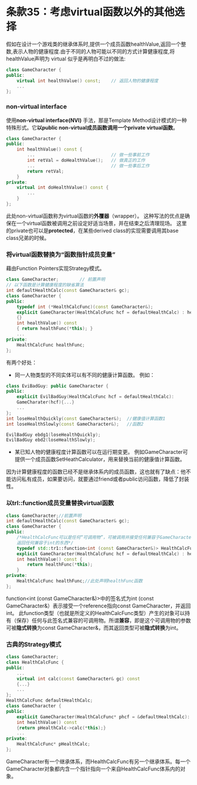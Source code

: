 # 条款35：考虑virtual函数以外的其他选择

假如在设计一个游戏类的继承体系时,提供一个成员函数healthValue,返回一个整数,表示人物的健康程度.由于不同的人物可能以不同的方式计算健康程度,将healthValue声明为 virtual 似乎是再明白不过的做法:
```c++
class GameCharacter {
public:
    virtual int healthValue() const;    // 返回人物的健康程度
    ...
};
```
### non-virtual interface
使用**non-virtual interface(NVI)** 手法，那是Template Method设计模式的一种特殊形式。它**以public non-virtual成员函数调用一个private virtual函数**。
```c++
class GameCharacter {
public:
    int healthValue() const {
        ...                             // 做一些事前工作
        int retVal = doHealthValue();   // 做真正的工作
        ...                             // 做一些事后工作
        return retVal;
    }
private:
    virtual int doHealthValue() const {
        ...
    }
};
```
此处non-virtual函数称为virtual函数的**外覆器**（wrapper）。
这种写法的优点是确保在一个virtual函数被调用之前设定好适当场景，并在结束之后清理现场。
这里的private也可以是**protected**，在某些derived class的实现需要调用其base class兄弟的时候。
### 将virtual函数替换为“函数指针成员变量”

藉由Function Pointers实现Strategy模式。
```c++
class GameCharacter;        // 前置声明
// 以下函数是计算健康程度的缺省算法
int defaultHealthCalc(const GameCharacter& gc);
class GameCharacter {
public:
    typedef int (*HealthCalcFunc)(const GameCharacter&);
    explicit GameCharacter(HealthCalcFunc hcf = defaultHealthCalc) : healthFunc(hcf)
    {}
    int healthValue() const 
    { return healthFunc(*this); }
    ...
private:
    HealthCalcFunc healthFunc;
};
``` 
有两个好处：
* 同一人物类型的不同实体可以有不同的健康计算函数。
例如：
```c++
class EviBadGuy: public GameCharacter {
public:
	explicit EvilBadGuy(HealthCalcFunc hcf = defaultHealthCalc):
	GameCharater(hcf){...}
	...
};
int loseHealthQuickly(const GameCharacter&);  //健康值计算函数1
int loseHealthSlowly(const GameCharacter&);   //函数2

EvilBadGuy ebdg1(loseHealthQuickly);
EvilBadGuy ebd2(loseHealthSlowly);

```
* 某已知人物的健康程度计算函数可以在运行期变更。
例如GameCharacter可提供一个成员函数SetHeathCalculator，用来替换当前的健康值计算函数。

因为计算健康程度的函数已经不是继承体系内的成员函数，这也就有了缺点：他不能访问私有成员，如果要访问，就要通过friend或者public访问函数，降低了封装性。
### 以trl::function成员变量替换virtual函数
```c++
class GameCharacter;//前置声明
int defaultHealthCalc(const GameCharacter& gc);
class GameCharacter {
public:
    /*HealthCalcFunc可以是任何“可调用物”，可被调用并接受任何兼容于GameCharacter的物，
    返回任何兼容于int的东西*/
    typedef std::tr1::function<int (const GameCharacter&)> HealthCalcFunc;
    explicit GameCharacter(HealthCalcFunc hcf = defaultHealthCalc) : healthFunc(hcf) {}
    int healthValue() const {
        return healthFunc(*this);
    }
private:
    HealthCalcFunc healthFunc;//此处声明healthFunc函数
};
```
function<int (const GameCharacter&)>中的签名式为int (const GameCharacter&）表示接受一个reference指向const GameCharacter，并返回int。
此function类型（也就是所定义的HealthCalcFunc类型）产生的对象可以持有（保存）任何与此签名式兼容的可调用物。所谓**兼容**，即是这个可调用物的参数可被**隐式转换**为const GameCharacter&，而其返回类型可被**隐式转换**为int。
### 古典的Strategy模式
```c++
class GameCharacter;
class HealthCalcFunc {
public:
	...
	virtual int calc(const GameCharacter& gc) const
	{...}
	...
};
HealthCalcFunc defaultHealthCalc;
class GameCharacter {
public:
	explicit GameCharacter(HealthCalcFunc* phcf = &defaultHealthCalc): pHeathCalc(phcf) {}
	int healthValue() const
	{return pHealthCalc->calc(*this);}
	...
private:
	HealthCalcFunc* pHealthCalc;
};
```
GameCharacter有一个继承体系，而HealthCalcFunc有另一个继承体系。每一个GameCharacter对象都内含一个指针指向一个来自HealthCalcFunc体系内的对象。